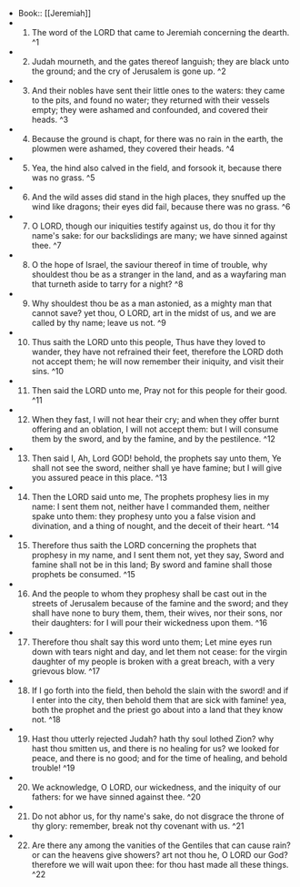 - Book:: [[Jeremiah]]
- 1. The word of the LORD that came to Jeremiah concerning the dearth. ^1
- 2. Judah mourneth, and the gates thereof languish; they are black unto the ground; and the cry of Jerusalem is gone up. ^2
- 3. And their nobles have sent their little ones to the waters: they came to the pits, and found no water; they returned with their vessels empty; they were ashamed and confounded, and covered their heads. ^3
- 4. Because the ground is chapt, for there was no rain in the earth, the plowmen were ashamed, they covered their heads. ^4
- 5. Yea, the hind also calved in the field, and forsook it, because there was no grass. ^5
- 6. And the wild asses did stand in the high places, they snuffed up the wind like dragons; their eyes did fail, because there was no grass. ^6
- 7. O LORD, though our iniquities testify against us, do thou it for thy name's sake: for our backslidings are many; we have sinned against thee. ^7
- 8. O the hope of Israel, the saviour thereof in time of trouble, why shouldest thou be as a stranger in the land, and as a wayfaring man that turneth aside to tarry for a night? ^8
- 9. Why shouldest thou be as a man astonied, as a mighty man that cannot save? yet thou, O LORD, art in the midst of us, and we are called by thy name; leave us not. ^9
- 10. Thus saith the LORD unto this people, Thus have they loved to wander, they have not refrained their feet, therefore the LORD doth not accept them; he will now remember their iniquity, and visit their sins. ^10
- 11. Then said the LORD unto me, Pray not for this people for their good. ^11
- 12. When they fast, I will not hear their cry; and when they offer burnt offering and an oblation, I will not accept them: but I will consume them by the sword, and by the famine, and by the pestilence. ^12
- 13. Then said I, Ah, Lord GOD! behold, the prophets say unto them, Ye shall not see the sword, neither shall ye have famine; but I will give you assured peace in this place. ^13
- 14. Then the LORD said unto me, The prophets prophesy lies in my name: I sent them not, neither have I commanded them, neither spake unto them: they prophesy unto you a false vision and divination, and a thing of nought, and the deceit of their heart. ^14
- 15. Therefore thus saith the LORD concerning the prophets that prophesy in my name, and I sent them not, yet they say, Sword and famine shall not be in this land; By sword and famine shall those prophets be consumed. ^15
- 16. And the people to whom they prophesy shall be cast out in the streets of Jerusalem because of the famine and the sword; and they shall have none to bury them, them, their wives, nor their sons, nor their daughters: for I will pour their wickedness upon them. ^16
- 17. Therefore thou shalt say this word unto them; Let mine eyes run down with tears night and day, and let them not cease: for the virgin daughter of my people is broken with a great breach, with a very grievous blow. ^17
- 18. If I go forth into the field, then behold the slain with the sword! and if I enter into the city, then behold them that are sick with famine! yea, both the prophet and the priest go about into a land that they know not. ^18
- 19. Hast thou utterly rejected Judah? hath thy soul lothed Zion? why hast thou smitten us, and there is no healing for us? we looked for peace, and there is no good; and for the time of healing, and behold trouble! ^19
- 20. We acknowledge, O LORD, our wickedness, and the iniquity of our fathers: for we have sinned against thee. ^20
- 21. Do not abhor us, for thy name's sake, do not disgrace the throne of thy glory: remember, break not thy covenant with us. ^21
- 22. Are there any among the vanities of the Gentiles that can cause rain? or can the heavens give showers? art not thou he, O LORD our God? therefore we will wait upon thee: for thou hast made all these things. ^22
